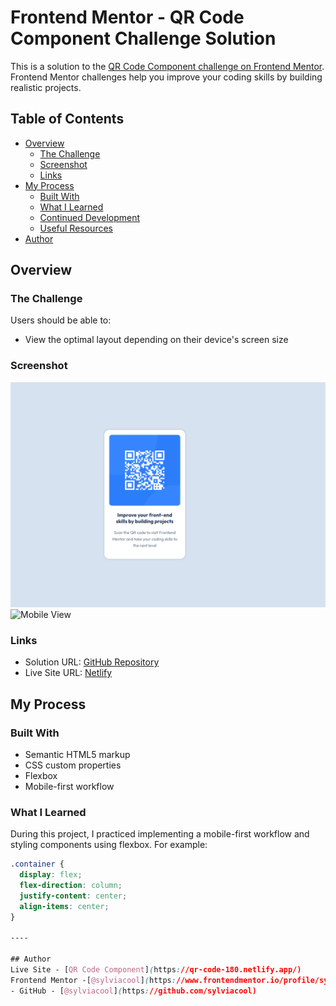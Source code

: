 # Frontend Mentor - QR Code Component Challenge Solution

This is a solution to the [QR Code Component challenge on Frontend Mentor](https://www.frontendmentor.io/challenges/qr-code-component-iux_sIO_H). Frontend Mentor challenges help you improve your coding skills by building realistic projects.

## Table of Contents

- [Overview](#overview)
  - [The Challenge](#the-challenge)
  - [Screenshot](#screenshot)
  - [Links](#links)
- [My Process](#my-process)
  - [Built With](#built-with)
  - [What I Learned](#what-i-learned)
  - [Continued Development](#continued-development)
  - [Useful Resources](#useful-resources)
- [Author](#author)

## Overview

### The Challenge

Users should be able to:

- View the optimal layout depending on their device's screen size

### Screenshot

![Desktop View](./screenshot-desktop.png)
![Mobile View](./screenshot-mobile.png)

### Links

- Solution URL: [GitHub Repository](https://github.com/sylviacool/qr-code-component)
- Live Site URL: [Netlify](https://qr-code-180.netlify.app/)

## My Process

### Built With

- Semantic HTML5 markup
- CSS custom properties
- Flexbox
- Mobile-first workflow

### What I Learned

During this project, I practiced implementing a mobile-first workflow and styling components using flexbox. For example:

```css
.container {
  display: flex;
  flex-direction: column;
  justify-content: center;
  align-items: center;
}

----

## Author
Live Site - [QR Code Component](https://qr-code-180.netlify.app/)
Frontend Mentor -[@sylviacool](https://www.frontendmentor.io/profile/sylviacool)
- GitHub - [@sylviacool](https://github.com/sylviacool)